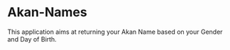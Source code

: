 # Akan-Names
This application aims at returning your Akan Name based on your Gender and Day of Birth.
